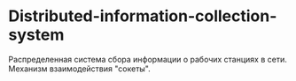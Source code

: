 # Distributed-information-collection-system
Распределенная система сбора информации о рабочих станциях в сети. Механизм взаимодействия "сокеты".
